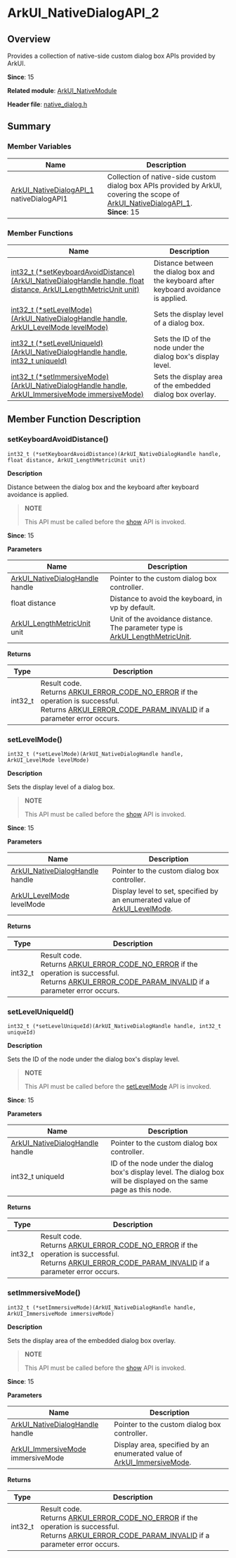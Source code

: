 # ArkUI_NativeDialogAPI_2
<!--Kit: ArkUI-->
<!--Subsystem: ArkUI-->
<!--Owner: @houguobiao-->
<!--Designer: @liyi0309-->
<!--Tester: @lxl007-->
<!--Adviser: @HelloCrease-->

## Overview

Provides a collection of native-side custom dialog box APIs provided by ArkUI.

**Since**: 15

**Related module**: [ArkUI_NativeModule](capi-arkui-nativemodule.md)

**Header file**: [native_dialog.h](capi-native-dialog-h.md)

## Summary

### Member Variables

| Name                                          | Description|
|----------------------------------------------| -- |
| [ArkUI_NativeDialogAPI_1](capi-arkui-nativemodule-arkui-nativedialogapi-1.md) nativeDialogAPI1 | Collection of native-side custom dialog box APIs provided by ArkUI, covering the scope of [ArkUI_NativeDialogAPI_1](capi-arkui-nativemodule-arkui-nativedialogapi-1.md).<br>**Since**: 15|


### Member Functions

| Name| Description|
| -- | -- |
| [int32_t (\*setKeyboardAvoidDistance)(ArkUI_NativeDialogHandle handle, float distance, ArkUI_LengthMetricUnit unit)](#setkeyboardavoiddistance) | Distance between the dialog box and the keyboard after keyboard avoidance is applied.|
| [int32_t (\*setLevelMode)(ArkUI_NativeDialogHandle handle, ArkUI_LevelMode levelMode)](#setlevelmode) | Sets the display level of a dialog box.|
| [int32_t (\*setLevelUniqueId)(ArkUI_NativeDialogHandle handle, int32_t uniqueId)](#setleveluniqueid) | Sets the ID of the node under the dialog box's display level.|
| [int32_t (\*setImmersiveMode)(ArkUI_NativeDialogHandle handle, ArkUI_ImmersiveMode immersiveMode)](#setimmersivemode) | Sets the display area of the embedded dialog box overlay.|

## Member Function Description

### setKeyboardAvoidDistance()

```
int32_t (*setKeyboardAvoidDistance)(ArkUI_NativeDialogHandle handle, float distance, ArkUI_LengthMetricUnit unit)
```

**Description**

Distance between the dialog box and the keyboard after keyboard avoidance is applied.

> **NOTE**
>
> This API must be called before the [show](capi-arkui-nativemodule-arkui-nativedialogapi-1.md#show) API is invoked.

**Since**: 15

**Parameters**

| Name                                                                               | Description|
|------------------------------------------------------------------------------------| -- |
| [ArkUI_NativeDialogHandle](capi-arkui-nativemodule-arkui-nativedialog8h.md) handle | Pointer to the custom dialog box controller.|
| float distance                                                                     | Distance to avoid the keyboard, in vp by default.|
| [ArkUI_LengthMetricUnit](capi-native-type-h.md#arkui_lengthmetricunit) unit        | Unit of the avoidance distance. The parameter type is [ArkUI_LengthMetricUnit](capi-native-type-h.md#arkui_lengthmetricunit).|

**Returns**

| Type| Description|
| -- | -- |
| int32_t | Result code.<br>             Returns [ARKUI_ERROR_CODE_NO_ERROR](capi-native-type-h.md#arkui_errorcode) if the operation is successful.<br>             Returns [ARKUI_ERROR_CODE_PARAM_INVALID](capi-native-type-h.md#arkui_errorcode) if a parameter error occurs.|

### setLevelMode()

```
int32_t (*setLevelMode)(ArkUI_NativeDialogHandle handle, ArkUI_LevelMode levelMode)
```

**Description**


Sets the display level of a dialog box.

> **NOTE**
>
> This API must be called before the [show](capi-arkui-nativemodule-arkui-nativedialogapi-1.md#show) API is invoked.

**Since**: 15

**Parameters**

| Name                                                                               | Description|
|------------------------------------------------------------------------------------| -- |
| [ArkUI_NativeDialogHandle](capi-arkui-nativemodule-arkui-nativedialog8h.md) handle | Pointer to the custom dialog box controller.|
| [ArkUI_LevelMode](capi-native-dialog-h.md#arkui_levelmode) levelMode               | Display level to set, specified by an enumerated value of [ArkUI_LevelMode](capi-native-dialog-h.md#arkui_levelmode).|

**Returns**

| Type| Description|
| -- | -- |
| int32_t | Result code.<br>             Returns [ARKUI_ERROR_CODE_NO_ERROR](capi-native-type-h.md#arkui_errorcode) if the operation is successful.<br>             Returns [ARKUI_ERROR_CODE_PARAM_INVALID](capi-native-type-h.md#arkui_errorcode) if a parameter error occurs.|

### setLevelUniqueId()

```
int32_t (*setLevelUniqueId)(ArkUI_NativeDialogHandle handle, int32_t uniqueId)
```

**Description**


Sets the ID of the node under the dialog box's display level.

> **NOTE**
>
> This API must be called before the [setLevelMode](#setlevelmode) API is invoked.

**Since**: 15

**Parameters**

| Name| Description|
| -- | -- |
| [ArkUI_NativeDialogHandle](capi-arkui-nativemodule-arkui-nativedialog8h.md) handle | Pointer to the custom dialog box controller.|
|  int32_t uniqueId | ID of the node under the dialog box's display level. The dialog box will be displayed on the same page as this node.|

**Returns**

| Type| Description|
| -- | -- |
| int32_t | Result code.<br>             Returns [ARKUI_ERROR_CODE_NO_ERROR](capi-native-type-h.md#arkui_errorcode) if the operation is successful.<br>             Returns [ARKUI_ERROR_CODE_PARAM_INVALID](capi-native-type-h.md#arkui_errorcode) if a parameter error occurs.|

### setImmersiveMode()

```
int32_t (*setImmersiveMode)(ArkUI_NativeDialogHandle handle, ArkUI_ImmersiveMode immersiveMode)
```

**Description**


Sets the display area of the embedded dialog box overlay.

> **NOTE**
>
> This API must be called before the [show](capi-arkui-nativemodule-arkui-nativedialogapi-1.md#show) API is invoked.

**Since**: 15

**Parameters**

| Name                                                                               | Description|
|------------------------------------------------------------------------------------| -- |
| [ArkUI_NativeDialogHandle](capi-arkui-nativemodule-arkui-nativedialog8h.md) handle | Pointer to the custom dialog box controller.|
| [ArkUI_ImmersiveMode](capi-native-dialog-h.md#arkui_immersivemode) immersiveMode   | Display area, specified by an enumerated value of [ArkUI_ImmersiveMode](capi-native-dialog-h.md#arkui_immersivemode).|

**Returns**

| Type| Description|
| -- | -- |
| int32_t | Result code.<br>             Returns [ARKUI_ERROR_CODE_NO_ERROR](capi-native-type-h.md#arkui_errorcode) if the operation is successful.<br>             Returns [ARKUI_ERROR_CODE_PARAM_INVALID](capi-native-type-h.md#arkui_errorcode) if a parameter error occurs.|
